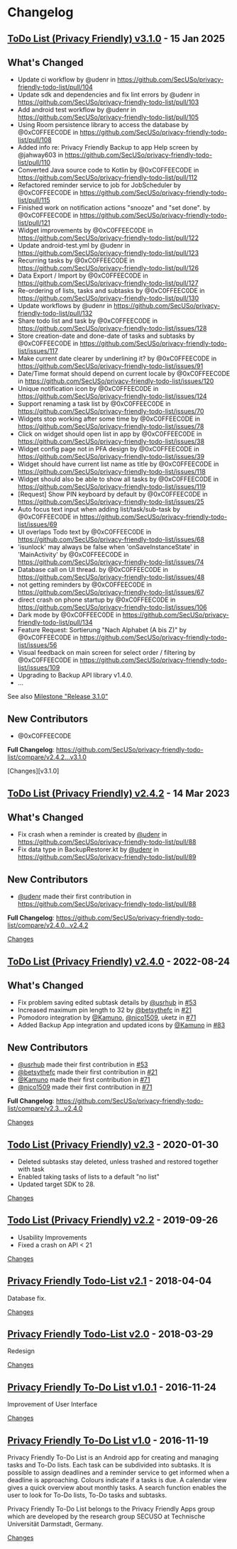 # Changelog

<a name="v3.1.0"></a>
## [ToDo List (Privacy Friendly) v3.1.0](https://github.com/SecUSo/privacy-friendly-todo-list/releases/tag/v3.1.0) - 15 Jan 2025

## What's Changed
* Update ci workflow by @udenr in https://github.com/SecUSo/privacy-friendly-todo-list/pull/104
* Update sdk and dependencies and fix lint errors by @udenr in https://github.com/SecUSo/privacy-friendly-todo-list/pull/103
* Add android test workflow by @udenr in https://github.com/SecUSo/privacy-friendly-todo-list/pull/105
* Using Room persistence library to access the database by @0xC0FFEEC0DE in https://github.com/SecUSo/privacy-friendly-todo-list/pull/108
* Added info re: Privacy Friendly Backup to app Help screen by @jahway603 in https://github.com/SecUSo/privacy-friendly-todo-list/pull/110
* Converted Java source code to Kotlin by @0xC0FFEEC0DE in https://github.com/SecUSo/privacy-friendly-todo-list/pull/112
* Refactored reminder service to job for JobScheduler by @0xC0FFEEC0DE in https://github.com/SecUSo/privacy-friendly-todo-list/pull/115
* Finished work on notification actions "snooze" and "set done". by @0xC0FFEEC0DE in https://github.com/SecUSo/privacy-friendly-todo-list/pull/121
* Widget improvements by @0xC0FFEEC0DE in https://github.com/SecUSo/privacy-friendly-todo-list/pull/122
* Update android-test.yml by @udenr in https://github.com/SecUSo/privacy-friendly-todo-list/pull/123
* Recurring tasks by @0xC0FFEEC0DE in https://github.com/SecUSo/privacy-friendly-todo-list/pull/126
* Data Export / Import by @0xC0FFEEC0DE in https://github.com/SecUSo/privacy-friendly-todo-list/pull/127
* Re-ordering of lists, tasks and subtasks by @0xC0FFEEC0DE in https://github.com/SecUSo/privacy-friendly-todo-list/pull/130
* Update workflows by @udenr in https://github.com/SecUSo/privacy-friendly-todo-list/pull/132
* Share todo list and task by @0xC0FFEEC0DE in https://github.com/SecUSo/privacy-friendly-todo-list/issues/128
* Store creation-date and done-date of tasks and subtasks by @0xC0FFEEC0DE in https://github.com/SecUSo/privacy-friendly-todo-list/issues/117
* Make current date clearer by underlining it? by @0xC0FFEEC0DE in https://github.com/SecUSo/privacy-friendly-todo-list/issues/91
* Date/Time format should depend on current locale by @0xC0FFEEC0DE in https://github.com/SecUSo/privacy-friendly-todo-list/issues/120
* Unique notification icon by @0xC0FFEEC0DE in https://github.com/SecUSo/privacy-friendly-todo-list/issues/124
* Support renaming a task list by @0xC0FFEEC0DE in https://github.com/SecUSo/privacy-friendly-todo-list/issues/70
* Widgets stop working after some time by @0xC0FFEEC0DE in https://github.com/SecUSo/privacy-friendly-todo-list/issues/78
* Click on widget should open list in app by @0xC0FFEEC0DE in https://github.com/SecUSo/privacy-friendly-todo-list/issues/38
* Widget config page not in PFA design by @0xC0FFEEC0DE in https://github.com/SecUSo/privacy-friendly-todo-list/issues/39
* Widget should have current list name as title by @0xC0FFEEC0DE in https://github.com/SecUSo/privacy-friendly-todo-list/issues/118
* Widget should also be able to show all tasks by @0xC0FFEEC0DE in https://github.com/SecUSo/privacy-friendly-todo-list/issues/119
* [Request] Show PIN keyboard by default by @0xC0FFEEC0DE in https://github.com/SecUSo/privacy-friendly-todo-list/issues/25
* Auto focus text input when adding list/task/sub-task by @0xC0FFEEC0DE in https://github.com/SecUSo/privacy-friendly-todo-list/issues/69
* UI overlaps Todo text by @0xC0FFEEC0DE in https://github.com/SecUSo/privacy-friendly-todo-list/issues/68
* 'isunlock' may always be false when 'onSaveInstanceState' in 'MainActivity' by @0xC0FFEEC0DE in https://github.com/SecUSo/privacy-friendly-todo-list/issues/74
* Database call on UI thread. by @0xC0FFEEC0DE in https://github.com/SecUSo/privacy-friendly-todo-list/issues/48
* not getting reminders by @0xC0FFEEC0DE in https://github.com/SecUSo/privacy-friendly-todo-list/issues/67
* direct crash on phone startup by @0xC0FFEEC0DE in https://github.com/SecUSo/privacy-friendly-todo-list/issues/106
* Dark mode by @0xC0FFEEC0DE in https://github.com/SecUSo/privacy-friendly-todo-list/pull/134
* Feature Request: Sortierung "Nach Alphabet (A bis Z)" by @0xC0FFEEC0DE in https://github.com/SecUSo/privacy-friendly-todo-list/issues/56
* Visual feedback on main screen for select order / filtering by @0xC0FFEEC0DE in https://github.com/SecUSo/privacy-friendly-todo-list/issues/109
* Upgrading to Backup API library v1.4.0.
* ...

See also [Milestone "Release 3.1.0"](https://github.com/SecUSo/privacy-friendly-todo-list/milestone/1?closed=1)

## New Contributors
* @0xC0FFEEC0DE

**Full Changelog**: https://github.com/SecUSo/privacy-friendly-todo-list/compare/v2.4.2...v3.1.0

[Changes][v3.1.0]


<a name="v2.4.2"></a>
## [ToDo List (Privacy Friendly) v2.4.2](https://github.com/SecUSo/privacy-friendly-todo-list/releases/tag/v2.4.2) - 14 Mar 2023

## What's Changed
* Fix crash when a reminder is created by [@udenr](https://github.com/udenr) in https://github.com/SecUSo/privacy-friendly-todo-list/pull/88
* Fix data type in BackupRestorer.kt by [@udenr](https://github.com/udenr) in https://github.com/SecUSo/privacy-friendly-todo-list/pull/89

## New Contributors
* [@udenr](https://github.com/udenr) made their first contribution in https://github.com/SecUSo/privacy-friendly-todo-list/pull/88

**Full Changelog**: https://github.com/SecUSo/privacy-friendly-todo-list/compare/v2.4.0...v2.4.2

[Changes][v2.4.2]


<a id="v2.4.0"></a>
## [ToDo List (Privacy Friendly) v2.4.0](https://github.com/SecUSo/privacy-friendly-todo-list/releases/tag/v2.4.0) - 2022-08-24

## What's Changed
* Fix problem saving edited subtask details by [@usrhub](https://github.com/usrhub) in [#53](https://github.com/SecUSo/privacy-friendly-todo-list/pull/53)
* Increased maximum pin length to 32 by [@betsythefc](https://github.com/betsythefc) in [#21](https://github.com/SecUSo/privacy-friendly-todo-list/pull/21)
* Pomodoro integration by [@Kamuno](https://github.com/Kamuno), [@nico1509](https://github.com/nico1509), uketz in [#71](https://github.com/SecUSo/privacy-friendly-todo-list/pull/71)
* Added Backup App integration and updated icons by [@Kamuno](https://github.com/Kamuno) in [#83](https://github.com/SecUSo/privacy-friendly-todo-list/pull/83)

## New Contributors
* [@usrhub](https://github.com/usrhub) made their first contribution in [#53](https://github.com/SecUSo/privacy-friendly-todo-list/pull/53)
* [@betsythefc](https://github.com/betsythefc) made their first contribution in [#21](https://github.com/SecUSo/privacy-friendly-todo-list/pull/21)
* [@Kamuno](https://github.com/Kamuno) made their first contribution in [#71](https://github.com/SecUSo/privacy-friendly-todo-list/pull/71)
* [@nico1509](https://github.com/nico1509) made their first contribution in [#71](https://github.com/SecUSo/privacy-friendly-todo-list/pull/71)

**Full Changelog**: https://github.com/SecUSo/privacy-friendly-todo-list/compare/v2.3...v2.4.0

[Changes][v2.4.0]


<a id="v2.3"></a>
## [Todo List (Privacy Friendly) v2.3](https://github.com/SecUSo/privacy-friendly-todo-list/releases/tag/v2.3) - 2020-01-30

- Deleted subtasks stay deleted, unless trashed and restored together with task
- Enabled taking tasks of lists to a default "no list"
- Updated target SDK to 28.

[Changes][v2.3]


<a id="v2.2"></a>
## [Todo List (Privacy Friendly) v2.2](https://github.com/SecUSo/privacy-friendly-todo-list/releases/tag/v2.2) - 2019-09-26

- Usability Improvements
- Fixed a crash on API < 21

[Changes][v2.2]


<a id="v2.1"></a>
## [Privacy Friendly Todo-List v2.1](https://github.com/SecUSo/privacy-friendly-todo-list/releases/tag/v2.1) - 2018-04-04

Database fix.

[Changes][v2.1]


<a id="v2.0"></a>
## [Privacy Friendly Todo-List v2.0](https://github.com/SecUSo/privacy-friendly-todo-list/releases/tag/v2.0) - 2018-03-29

Redesign

[Changes][v2.0]


<a id="v1.0.1"></a>
## [Privacy Friendly To-Do List v1.0.1](https://github.com/SecUSo/privacy-friendly-todo-list/releases/tag/v1.0.1) - 2016-11-24

Improvement of User Interface


[Changes][v1.0.1]


<a id="v1.0"></a>
## [Privacy Friendly To-Do List v1.0](https://github.com/SecUSo/privacy-friendly-todo-list/releases/tag/v1.0) - 2016-11-19

Privacy Friendly To-Do List is an Android app for creating and managing tasks and To-Do lists.
Each  task can be subdivided into subtasks. It is possible to assign deadlines and a reminder service to get informed when a deadline is approaching. 
Colours indicate if a tasks is due. A calendar view gives a quick overview about monthly tasks. A search function enables the user to look for To-Do lists, To-Do tasks and subtasks. 

Privacy Friendly To-Do List belongs to the Privacy Friendly Apps group which are developed by the research group SECUSO at Technische Universität Darmstadt, Germany. 


[Changes][v1.0]


[v2.4.2]: https://github.com/SecUSo/privacy-friendly-todo-list/compare/v2.4.0...v2.4.2
[v2.4.0]: https://github.com/SecUSo/privacy-friendly-todo-list/compare/v2.3...v2.4.0
[v2.3]: https://github.com/SecUSo/privacy-friendly-todo-list/compare/v2.2...v2.3
[v2.2]: https://github.com/SecUSo/privacy-friendly-todo-list/compare/v2.1...v2.2
[v2.1]: https://github.com/SecUSo/privacy-friendly-todo-list/compare/v2.0...v2.1
[v2.0]: https://github.com/SecUSo/privacy-friendly-todo-list/compare/v1.0.1...v2.0
[v1.0.1]: https://github.com/SecUSo/privacy-friendly-todo-list/compare/v1.0...v1.0.1
[v1.0]: https://github.com/SecUSo/privacy-friendly-todo-list/tree/v1.0

<!-- Generated by https://github.com/rhysd/changelog-from-release v3.8.1 -->
